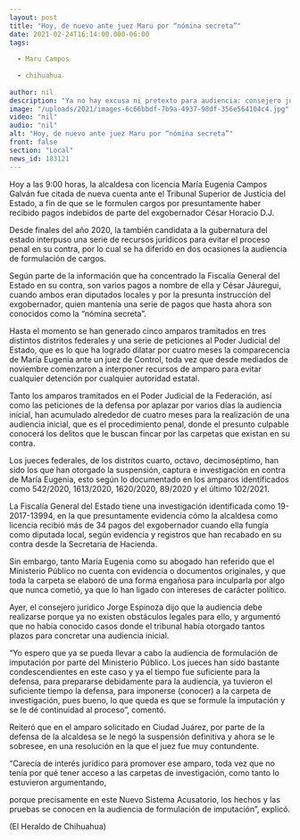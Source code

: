 ```yaml
---
layout: post
title: "Hoy, de nuevo ante juez Maru por “nómina secreta”"
date: 2021-02-24T16:14:00.000-06:00
tags:
  
  - Maru Campos
  
  - chihuahua
  
author: nil
description: "Ya no hay excusa ni pretexto para audiencia: consejero jurídico"
image: "/uploads/2021/images-6c66bbdf-7b9a-4937-98df-356e564104c4.jpg"
video: "nil"
audio: "nil"
alt: "Hoy, de nuevo ante juez Maru por “nómina secreta”"
front: false
section: "Local"
news_id: 183121
---
```


Hoy a las 9:00 horas, la alcaldesa con licencia María Eugenia Campos Galván fue citada de nueva cuenta ante el Tribunal Superior de Justicia del Estado, a fin de que se le formulen cargos por presuntamente haber recibido pagos indebidos de parte del exgobernador César Horacio D.J.

Desde finales del año 2020, la también candidata a la gubernatura del estado interpuso una serie de recursos jurídicos para evitar el proceso penal en su contra, por lo cual se ha diferido en dos ocasiones la audiencia de formulación de cargos.

Según parte de la información que ha concentrado la Fiscalía General del Estado en su contra, son varios pagos a nombre de ella y César Jáuregui, cuando ambos eran diputados locales y por la presunta instrucción del exgobernador, quien mantenía una serie de pagos que hasta ahora son conocidos como la “nómina secreta”.

Hasta el momento se han generado cinco amparos tramitados en tres distintos distritos federales y una serie de peticiones al Poder Judicial del Estado, que es lo que ha logrado dilatar por cuatro meses la comparecencia de María Eugenia ante un juez de Control, toda vez que desde mediados de noviembre comenzaron a interponer recursos de amparo para evitar cualquier detención por cualquier autoridad estatal.

Tanto los amparos tramitados en el Poder Judicial de la Federación, así como las peticiones de la defensa por aplazar por varios días la audiencia inicial, han acumulado alrededor de cuatro meses para la realización de una audiencia inicial, que es el procedimiento penal, donde el presunto culpable conocerá los delitos que le buscan fincar por las carpetas que existan en su contra.

Los jueces federales, de los distritos cuarto, octavo, decimoséptimo, han sido los que han otorgado la suspensión, captura e investigación en contra de María Eugenia, esto según lo documentado en los amparos identificados como 542/2020, 1613/2020, 1620/2020, 89/2020 y el último 102/2021.

La Fiscalía General del Estado tiene una investigación identificada como 19-2017-13994, en la que presuntamente evidencia cómo la alcaldesa como licencia recibió más de 34 pagos del exgobernador cuando ella fungía como diputada local, según evidencia y registros que han recabado en su contra desde la Secretaría de Hacienda.

Sin embargo, tanto María Eugenia como su abogado han referido que el Ministerio Público no cuenta con evidencia o documentos originales, y que toda la carpeta se elaboró de una forma engañosa para inculparla por algo que nunca cometió, ya que lo han ligado con intereses de carácter político.

Ayer, el consejero jurídico Jorge Espinoza dijo que la audiencia debe realizarse porque ya no existen obstáculos legales para ello, y argumentó que no había conocido casos donde el tribunal había otorgado tantos plazos para concretar una audiencia inicial.

“Yo espero que ya se pueda llevar a cabo la audiencia de formulación de imputación por parte del Ministerio Público. Los jueces han sido bastante condescendientes en este caso y ya el tiempo fue suficiente para la defensa, para prepararse debidamente para la audiencia, ya tuvieron el suficiente tiempo la defensa, para imponerse (conocer) a la carpeta de investigación, pues bueno, lo que queda es que se formule la imputación y se le dé continuidad al proceso”, comentó.

Reiteró que en el amparo solicitado en Ciudad Juárez, por parte de la defensa de la alcaldesa se le negó la suspensión definitiva y ahora se le sobresee, en una resolución en la que el juez fue muy contundente.

“Carecía de interés jurídico para promover ese amparo, toda vez que no tenía por qué tener acceso a las carpetas de investigación, como tanto lo estuvieron argumentando,

porque precisamente en este Nuevo Sistema Acusatorio, los hechos y las pruebas se conocen en la audiencia de formulación de imputación”, explicó.

(El Heraldo de Chihuahua)